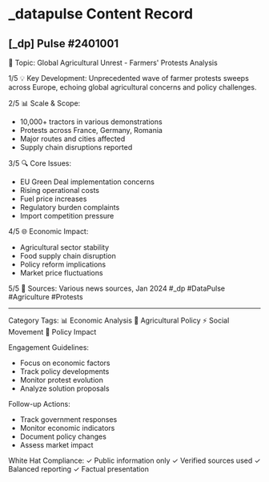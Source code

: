 # _datapulse Content Record

## [_dp] Pulse #2401001
📍 Topic: Global Agricultural Unrest - Farmers' Protests Analysis

1/5 💡 Key Development: Unprecedented wave of farmer protests sweeps across Europe, echoing global agricultural concerns and policy challenges.

2/5 📊 Scale & Scope:
- 10,000+ tractors in various demonstrations
- Protests across France, Germany, Romania
- Major routes and cities affected
- Supply chain disruptions reported

3/5 🔍 Core Issues:
- EU Green Deal implementation concerns
- Rising operational costs
- Fuel price increases
- Regulatory burden complaints
- Import competition pressure

4/5 🌐 Economic Impact:
- Agricultural sector stability
- Food supply chain disruption
- Policy reform implications
- Market price fluctuations

5/5 📱 Sources:
Various news sources, Jan 2024
#_dp #DataPulse #Agriculture #Protests

---
Category Tags:
📊 Economic Analysis
🌾 Agricultural Policy
⚡ Social Movement
🔄 Policy Impact

Engagement Guidelines:
- Focus on economic factors
- Track policy developments
- Monitor protest evolution
- Analyze solution proposals

Follow-up Actions:
- Track government responses
- Monitor economic indicators
- Document policy changes
- Assess market impact

White Hat Compliance:
✓ Public information only
✓ Verified sources used
✓ Balanced reporting
✓ Factual presentation